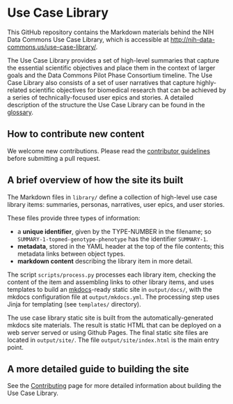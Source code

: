 # Use Case Library

This GitHub repository contains the Markdown materials behind the NIH Data Commons Use Case Library, which is accessible at <http://nih-data-commons.us/use-case-library/>.

The Use Case Library provides a set of high-level summaries that capture the essential scientific objectives and place them in the context of larger goals and the Data Commons Pilot Phase Consortium timeline. The Use Case Library also consists of a set of user narratives that capture highly-related scientific objectives for biomedical research that can be achieved by a series of technically-focused user epics and stories. A detailed description of the structure the Use Case Library can be found in the [glossary](./templates/glossary.md).

## How to contribute new content

We welcome new contributions. 
Please read the [contributor guidelines](./templates/CONTRIBUTING.md) before submitting a pull request. 

## A brief overview of how the site its built

The Markdown files in `library/` define a collection of high-level use case
library items: summaries, personas, narratives, user epics, and user stories.

These files provide three types of information:

* a **unique identifier**, given by the TYPE-NUMBER in the filename; so `SUMMARY-1-topmed-genotype-phenotype` has the identifier `SUMMARY-1`.
* **metadata**, stored in the YAML header at the top of the file contents; this metadata links between object types.
* **markdown content** describing the library item in more detail.

The script `scripts/process.py` processes each library item, 
checking the content of the item and assembling links to other library
items, and uses templates to build an [mkdocs](https://www.mkdocs.org/)-ready
static site in `output/docs/`, with the mkdocs configuration file at `output/mkdocs.yml`.
The processing step uses Jinja for templating (see `templates/` directory).

The use case library static site is built from the automatically-generated
mkdocs site materials. The result is static HTML that can be deployed on
a web server served or using Github Pages. The final static site files are
located in `output/site/`. The file  `output/site/index.html` is the main
entry point.

## A more detailed guide to building the site

See the [Contributing](http://nih-data-commons.us/use-case-library/CONTRIBUTING/)
page for more detailed information about building the Use Case Library.

